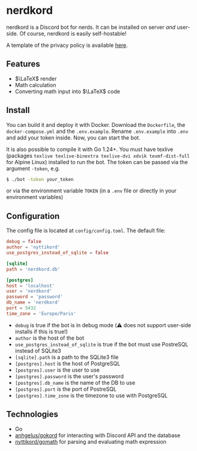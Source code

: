 # nerdkord

nerdkord is a Discord bot for nerds.
It can be installed on server *and* user-side.
Of course, nerdkord is easily self-hostable!

A template of the privacy policy is available [here](/PRIVACY.md). 

## Features

- $\LaTeX$ render
- Math calculation
- Converting math input into $\LaTeX$ code

## Install

You can build it and deploy it with Docker.
Download the `Dockerfile`, the `docker-compose.yml` and the `.env.example`.
Rename `.env.example` into `.env` and add your token inside.
Now, you can start the bot.

It is also possible to compile it with Go 1.24+.
You must have texlive (packages `texlive texlive-binextra texlive-dvi xdvik texmf-dist-full` for Alpine Linux) installed
to run the bot.
The token can be passed via the argument `-token`, e.g.
```bash
$ ./bot -token your_token
```
or via the environment variable `TOKEN` (in a `.env` file or directly in your environment variables)

## Configuration

The config file is located at `config/config.toml`.
The default file:
```toml
debug = false
author = 'nyttikord'
use_postgres_instead_of_sqlite = false

[sqlite]
path = 'nerdkord.db'

[postgres]
host = 'localhost'
user = 'nerdkord'
password = 'password'
db_name = 'nerdkord'
port = 5432
time_zone = 'Europe/Paris'

```
- `debug` is true if the bot is in debug mode (:warning: does not support user-side installs if this is true!)
- `author` is the host of the bot
- `use_postgres_instead_of_sqlite` is true if the bot must use PostreSQL instead of SQLite3
- `[sqlite].path` is a path to the SQLite3 file
- `[postgres].host` is the host of PostgreSQL
- `[postgres].user` is the user to use
- `[postgres].password` is the user's password
- `[postgres].db_name` is the name of the DB to use
- `[postgres].port` is the port of PostreSQL
- `[postgres].time_zone` is the timezone to use with PostgreSQL

## Technologies

- Go
- [anhgelus/gokord](https://github.com/anhgelus/gokord) for interacting with Discord API and the database
- [nyttikord/gomath](https://github.com/nyttikord/gomath) for parsing and evaluating math expression